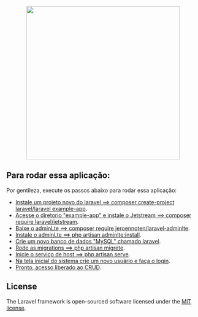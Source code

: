 <p align="center"><a href="https://laravel.com" target="_blank"><img src="https://raw.githubusercontent.com/laravel/art/master/logo-lockup/5%20SVG/2%20CMYK/1%20Full%20Color/laravel-logolockup-cmyk-red.svg" width="400"></a></p>


## Para rodar essa aplicação:

Por gentileza, execute os passos abaixo para rodar essa aplicação:

- [Instale um projeto novo do laravel ==> composer create-project laravel/laravel example-app](https://laravel.com/docs/8.x/installation).
- [Acesse o diretorio "example-app" e instale o Jetstream ==> composer require laravel/jetstream](https://jetstream.laravel.com/2.x/installation.html).
- [Baixe o adminLte ==> composer require jeroennoten/laravel-adminlte](https://github.com/jeroennoten/Laravel-AdminLTE/wiki/Installation).
- [Instale o adminLte  ==> php artisan adminlte:install](https://github.com/jeroennoten/Laravel-AdminLTE/wiki/Installation).
- [Crie um novo banco de dados "MySQL" chamado laravel](https://www.mysql.com).
- [Rode as migrations ==> php artisan migrete](https://laravel.com/docs/8.x/migrations).
- [Inicie o serviço de host ==> php artisan serve](http://localhost:8000).
- [Na tela inicial do sistema crie um novo usuário e faça o login](http://localhost:8000/register).
- [Pronto, acesso liberado ao CRUD](http://localhost:8000/dash).

## License

The Laravel framework is open-sourced software licensed under the [MIT license](https://opensource.org/licenses/MIT).
